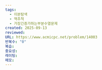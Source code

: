 ```yaml
---
tags:
  - 이분탐색
  - 역추척
  - 가장긴증가하는부분수열문제
created: 2025-09-13
reviewed:
URL: https://www.acmicpc.net/problem/14003
반복수: "0"
복습:
중요성:
레이팅:
메모:
---
```

